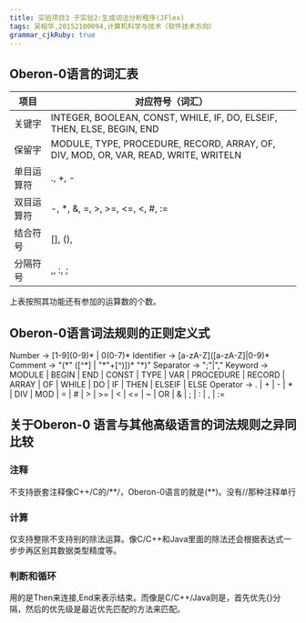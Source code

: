 ```yaml
---
title: 实验项目3 子实验2:生成词法分析程序(JFlex)
tags: 吴榕华,20152100094,计算机科学与技术（软件技术方向）
grammar_cjkRuby: true
---
```



## Oberon-0语言的词汇表

| 项目 | 对应符号（词汇） |
| -------- | ----------------------------------------------------------------------------------- |
|关键字| INTEGER, BOOLEAN, CONST, WHILE, IF, DO, ELSEIF, THEN, ELSE, BEGIN, END              |
|保留字| MODULE, TYPE, PROCEDURE, RECORD, ARRAY, OF, DIV, MOD, OR, VAR, READ, WRITE, WRITELN |
|单目运算符| ., +, -                                                                             |
|双目运算符| -, \*, &, =, >, >=, <=, <, #, :=                                                     |
| 结合符号 | [], (),                                                                             |
| 分隔符号 | ,, :, ;                                                                             |


上表按照其功能还有参加的运算数的个数。

## Oberon-0语言词法规则的正则定义式
Number -> \[1-9](0-9)* | 0(0-7)*
Identifier -> \[a-zA-Z](\[a-zA-Z]|0-9)*
Comment -> "(\*" (\[^\*] | "\*"+\[^\)])* "\*)"
Separator -> ";"|","
Keyword -> MODULE | BEGIN | END | CONST | TYPE | VAR | PROCEDURE | RECORD | ARRAY | OF | WHILE | DO | IF | THEN | ELSEIF | ELSE
Operator -> . | + | - | * | DIV | MOD | = | # | > | >= | < | <= | ~ | OR | & | ; | : | , | :=

## 关于Oberon-0 语言与其他高级语言的词法规则之异同比较
### 注释
不支持嵌套注释像C++/C的/\*\*/，Oberon-0语言的就是(\*\*)。没有//那种注释单行
### 计算
仅支持整除不支持别的除法运算。像C/C++和Java里面的除法还会根据表达式一步步再区别其数据类型精度等。
### 判断和循环
用的是Then来连接,End来表示结束。而像是C/C++/Java则是，首先优先{}分隔，然后的优先级是最近优先匹配的方法来匹配。
